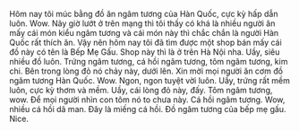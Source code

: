 Hôm nay tôi múc bằng đồ ăn ngâm tương của Hàn Quốc, cực kỳ hấp dẫn luôn. Wow. Nãy giờ lướt ở trên mạng thì tôi thấy có khá là nhiều người ăn mấy cái món kiểu ngâm tương và cái món này thì chắc chắn là người Hàn Quốc rất thích ăn. Vậy nên hôm nay tôi đã tìm được một shop bán mấy cái đồ này có tên là Bếp Mẹ Gấu. Shop này thì là ở trên Hà Nội nha. Uầy, siêu nhiều đồ luôn. Trứng ngâm tương, cá hồi ngâm tương, tôm ngâm tương, kim chi. Bên trong lòng đỏ nó chảy này, dưới lên. Xin mời mọi người ăn cơm đồ ngâm tương Hàn Quốc. Wow. Ngon, ngon tuyệt vời luôn. Uầy, trứng rất mềm luôn, cực kỳ thơm và mềm. Uầy, cái lòng đỏ này, đấy. Tôm ngâm tương, wow. Để mọi người nhìn con tôm nó to chưa này. Cá hồi ngâm tương. Wow, nhiều cá hồi dã man. Đây là miếng cá hồi. Đồ ngâm tương của bếp mẹ gấu. Nice.